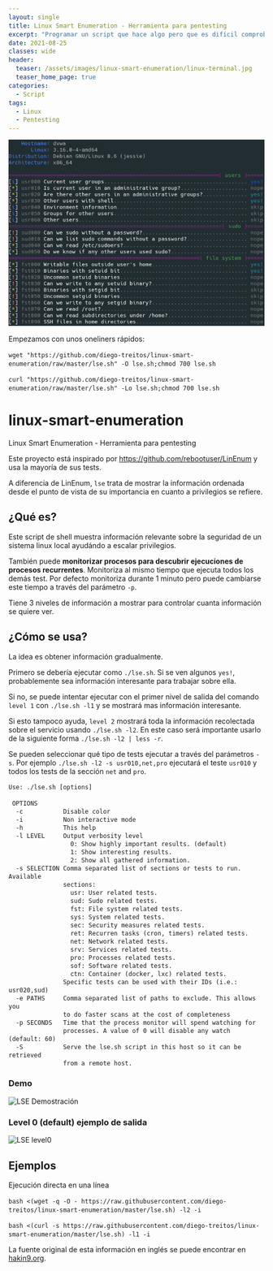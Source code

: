 ```yaml
---
layout: single
title: Linux Smart Enumeration - Herramienta para pentesting
excerpt: "Programar un script que hace algo pero que es difícil comprobar el resultado es una práctica poco segura."
date: 2021-08-25
classes: wide
header:
  teaser: /assets/images/linux-smart-enumeration/linux-terminal.jpg
  teaser_home_page: true
categories:
  - Script
tags:
  - Linux
  - Pentesting
---
```


![](/assets/images/linux-smart-enumeration/lse_level0.png)

Empezamos con unos oneliners rápidos:

`wget "https://github.com/diego-treitos/linux-smart-enumeration/raw/master/lse.sh" -O lse.sh;chmod 700 lse.sh`

`curl "https://github.com/diego-treitos/linux-smart-enumeration/raw/master/lse.sh" -Lo lse.sh;chmod 700 lse.sh`


# linux-smart-enumeration
Linux Smart Enumeration - Herramienta para pentesting

Este proyecto está inspirado por https://github.com/rebootuser/LinEnum y usa la mayoría de sus tests.

A diferencia de LinEnum, `lse` trata de mostrar la información ordenada desde el punto de vista de su importancia en cuanto a privilegios se refiere.

## ¿Qué es?

Este script de shell muestra información relevante sobre la seguridad de un sistema linux local ayudándo a escalar privilegios.

También puede **monitorizar procesos para descubrir ejecuciones de procesos recurrentes**. Monitoriza al mismo tiempo que ejecuta todos los demás test. Por defecto monitoriza durante 1 minuto pero puede cambiarse este tiempo a través del parámetro `-p`.

Tiene 3 niveles de información a mostrar para controlar cuanta información se quiere ver.

## ¿Cómo se usa?

La idea es obtener información gradualmente.

Primero se debería ejecutar como `./lse.sh`. Si se ven algunos `yes!`, probablemente sea información interesante para trabajar sobre ella.

Si no, se puede intentar ejecutar con el primer nivel de salida del comando `level 1` con `./lse.sh -l1` y se mostrará mas información interesante.

Si esto tampoco ayuda, `level 2` mostrará toda la información recolectada sobre el servicio usando `./lse.sh -l2`. En este caso será importante usarlo de la siguiente forma `./lse.sh -l2 | less -r`.

Se pueden seleccionar qué tipo de tests ejecutar a través del parámetros `-s`. Por ejemplo `./lse.sh -l2 -s usr010,net,pro` ejecutará el teste `usr010` y todos los tests de la sección `net` and `pro`. 


```
Use: ./lse.sh [options]

 OPTIONS
  -c           Disable color
  -i           Non interactive mode
  -h           This help
  -l LEVEL     Output verbosity level
                 0: Show highly important results. (default)
                 1: Show interesting results.
                 2: Show all gathered information.
  -s SELECTION Comma separated list of sections or tests to run. Available
               sections:
                 usr: User related tests.
                 sud: Sudo related tests.
                 fst: File system related tests.
                 sys: System related tests.
                 sec: Security measures related tests.
                 ret: Recurren tasks (cron, timers) related tests.
                 net: Network related tests.
                 srv: Services related tests.
                 pro: Processes related tests.
                 sof: Software related tests.
                 ctn: Container (docker, lxc) related tests.
               Specific tests can be used with their IDs (i.e.: usr020,sud)
  -e PATHS     Comma separated list of paths to exclude. This allows you
               to do faster scans at the cost of completeness
  -p SECONDS   Time that the process monitor will spend watching for
               processes. A value of 0 will disable any watch (default: 60)
  -S           Serve the lse.sh script in this host so it can be retrieved
               from a remote host.
```

### Demo

![LSE Demostración](https://github.com/miguelns21/linux-smart-enumeration/raw/master/screenshots/lse.gif)

### Level 0 (default) ejemplo de salida

![LSE level0](https://raw.githubusercontent.com/miguelns21/linux-smart-enumeration/master/screenshots/lse_level0.png)


## Ejemplos

Ejecución directa en una línea

`bash <(wget -q -O - https://raw.githubusercontent.com/diego-treitos/linux-smart-enumeration/master/lse.sh) -l2 -i`

`bash <(curl -s https://raw.githubusercontent.com/diego-treitos/linux-smart-enumeration/master/lse.sh) -l1 -i`
 
La fuente original de esta información en inglés se puede encontrar en [hakin9.org](https://hakin9.org/linux-smart-enumeration/).